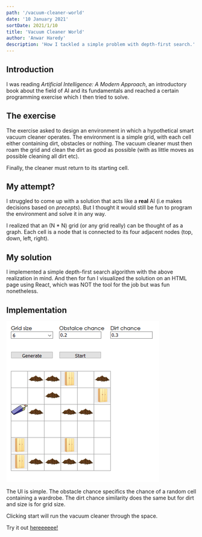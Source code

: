 ```yaml
---
path: '/vacuum-cleaner-world'
date: '10 January 2021'
sortDate: 2021/1/10
title: 'Vacuum Cleaner World'
author: 'Anwar Haredy'
description: 'How I tackled a simple problem with depth-first search.'
---
```


<h2>Introduction</h2>

I was reading _Artificial Intelligence: A Modern Approach_, an introductory book
about the field of AI and its fundamentals and reached a certain programming exercise
which I then tried to solve.

<h2>The exercise</h2>

The exercise asked to design an environment in which a hypothetical smart
vacuum cleaner operates. The environment is a simple grid, with each cell
either containing dirt, obstacles or nothing. The vacuum cleaner must then
roam the grid and clean the dirt as good as possible (with as little moves
as possible cleaning all dirt etc).

Finally, the cleaner must return to its starting cell.

<h2>My attempt?</h2>

I struggled to come up with a solution that acts like a **real** AI (i.e
makes decisions based on _precepts_). But I thought it would still be fun
to program the environment and solve it in any way.

I realized that an (N \* N) grid (or any grid really) can be thought of as a graph.
Each cell is a node that is connected to its four adjacent nodes (top, down, left, right).

<h2>My solution</h2>

I implemented a simple depth-first search algorithm with the above realization in mind.
And then for fun I visualized the solution on an HTML page using React, which was NOT the tool
for the job but was fun nonetheless.

<h2>Implementation</h2>

![vacuum](vacuum.png)

The UI is simple. The obstacle chance specifics the chance of a random cell containing a wardrobe.
The dirt chance similarity does the same but for dirt and size is for grid size.

Clicking start will run the vacuum cleaner through the space.

Try it out [hereeeeee!](https://naughty-cray-5f6239.netlify.app/)
